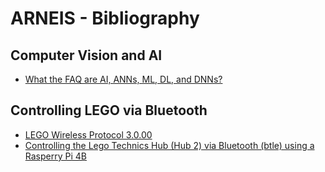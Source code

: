 # ARNEIS - Bibliography

## Computer Vision and AI

* [What the FAQ are AI, ANNs, ML, DL, and DNNs? ](https://www.clivemaxfield.com/fundamentals-ai-anns-ml-dl-and-dnns/)

## Controlling LEGO via Bluetooth

* [LEGO Wireless Protocol 3.0.00](https://lego.github.io/lego-ble-wireless-protocol-docs/index.html#document-index)
* [Controlling the Lego Technics Hub (Hub 2) via Bluetooth (btle) using a Rasperry Pi 4B](https://dietrichchristopeit.github.io/lego-pi-docs/#controlling-the-lego-technics-hub-hub-2-via-bluetooth-btle-using-a-rasperry-pi-4b)

<!-- EOF -->
